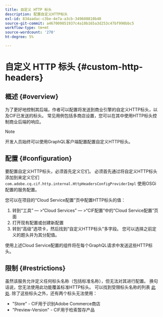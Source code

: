 ```yaml
---
title: 自定义 HTTP 标头
description: 配置自定义HTTP标头
exl-id: 834aadac-c3be-4e7a-a3cb-349608810b40
source-git-commit: a467009851937c4a10b165a3d253c47bf990bbc5
workflow-type: tm+mt
source-wordcount: '270'
ht-degree: 5%

---
```


# 自定义 HTTP 标头 {#custom-http-headers}

## 概述 {#overview}

为了更好地控制其后端，作者可以配置将发送到商业引擎的自定义HTTP标头，以及CIF已发送的标头。 常见用例包括多商店设置，您可以在其中使用HTTP标头控制商业后端的响应。

>[!NOTE]
>
>开发人员始终可以使用GraphQL客户端配置配置自定义HTTP标头。

## 配置 {#configuration}

要配置自定义HTTP标头，必须首先定义它们。 必须首先通过将自定义HTTP标头添加到来定义它们 `com.adobe.cq.cif.http.internal.HttpHeadersConfigProviderImpl` 使用OSGi配置的服务配置。

您可以在项目的“Cloud Service配置”页中配置HTTP标头的值：

1. 转到“工具” — >“Cloud Services” — >“CIF配置”中的“Cloud Service配置”页面
1. 打开现有配置或创建新配置
1. 转到“高级”选项卡，然后找到“自定义HTTP标头”多字段。 您可以选择之前定义的题头并为其分配值。

使用上述Cloud Service配置的组件将在每个GraphQL请求中发送这些HTTP标头。

## 限制 {#restrictions}

虽然该服务允许定义任何标头名称（包括标准名称），但无法对其进行配置。 换句话说，您无法使用此功能覆盖标准HTTP标头。 可以找到受限标头名称的列表 [此处](https://developer.mozilla.org/en-US/docs/Web/HTTP/Headers). 除了这些标头之外，还有两个标头无法使用：

* &quot;Store&quot; - CIF用于识别Adobe Commerce商店
* &quot;Preview-Version&quot; - CIF用于检索暂存产品
